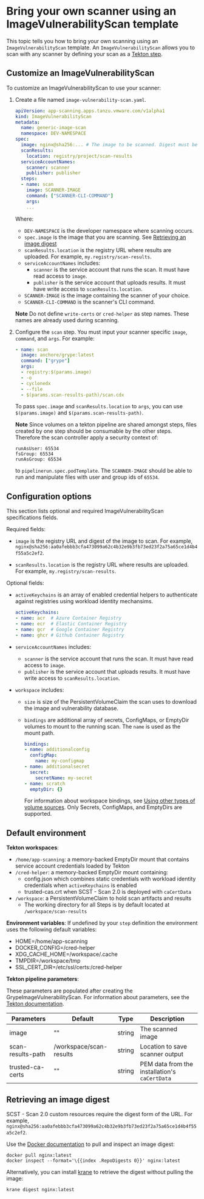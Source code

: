# Bring your own scanner using an ImageVulnerabilityScan template

This topic tells you how to bring your own scanning using an `ImageVulnerabilityScan` template.
An `ImageVulnerabilityScan` allows you to scan with any scanner by defining your scan as a [Tekton step](https://tekton.dev/docs/pipelines/tasks/#defining-steps).

## <a id="sample-img-vuln"></a> Customize an ImageVulnerabilityScan

To customize an ImageVulnerabilityScan to use your scanner:

1. Create a file named `image-vulnerability-scan.yaml`.

    ```yaml
    apiVersion: app-scanning.apps.tanzu.vmware.com/v1alpha1
    kind: ImageVulnerabilityScan
    metadata:
      name: generic-image-scan
      namespace: DEV-NAMESPACE
    spec:
      image: nginx@sha256:... # The image to be scanned. Digest must be specified.
      scanResults:
        location: registry/project/scan-results
      serviceAccountNames:
        scanner: scanner
        publisher: publisher
      steps:
      - name: scan
        image: SCANNER-IMAGE
        command: ["SCANNER-CLI-COMMAND"]
        args:
        ...
    ```

    Where:

    - `DEV-NAMESPACE` is the developer namespace where scanning occurs.
    - `spec.image` is the image that you are scanning. See [Retrieving an image digest](./ivs-custom-samples.hbs.md#retrieving-an-image-digest)
    - `scanResults.location` is the registry URL where results are uploaded. For example, `my.registry/scan-results`.
    - `serviceAccountNames` includes:
        - `scanner` is the service account that runs the scan. It must have read access to `image`.
        - `publisher` is the service account that uploads results. It must have write access to `scanResults.location`.
    - `SCANNER-IMAGE` is the image containing the scanner of your choice.
    - `SCANNER-CLI-COMMAND` is the scanner's CLI command.

    **Note** Do not define `write-certs` or `cred-helper` as step names. These names are already used during scanning.

2. Configure the `scan` step. You must input your scanner specific `image`, `command`, and `args`. For example:

    ```yaml
    - name: scan
      image: anchore/grype:latest
      command: ["grype"]
      args:
      - registry:$(params.image)
      - -o
      - cyclonedx
      - --file
      - $(params.scan-results-path)/scan.cdx
    ```

    To pass `spec.image` and `scanResults.location` to `args`, you can use `$(params.image)` and `$(params.scan-results-path)`.

    **Note** Since volumes on a tekton pipeline are shared amongst steps, files created by one step should be consumable by the other steps. Therefore the scan controller apply a security context of:
    ```
    runAsUser: 65534
    fsGroup: 65534
    runAsGroup: 65534
    ```
    to `pipelinerun.spec.podTemplate`. The `SCANNER-IMAGE` should be able to run and manipulate files with user and group ids of `65534`.

## <a id="img-vuln-config-options"></a> Configuration options

This section lists optional and required ImageVulnerabilityScan specifications fields.

Required fields:

- `image` is the registry URL and digest of the image to scan.
  For example, `nginx@sha256:aa0afebbb3cfa473099a62c4b32e9b3fb73ed23f2a75a65ce1d4b4f55a5c2ef2`.

- `scanResults.location` is the registry URL where results are uploaded.
  For example, `my.registry/scan-results`.

Optional fields:

- `activeKeychains` is an array of enabled credential helpers to authenticate against registries using workload identity mechansims.

  ```yaml
  activeKeychains:
  - name: acr  # Azure Container Registry
  - name: ecr  # Elastic Container Registry
  - name: gcr  # Google Container Registry
  - name: ghcr # Github Container Registry
  ```

- `serviceAccountNames` includes:
  - `scanner` is the service account that runs the scan. It must have read access to `image`.
  - `publisher` is the service account that uploads results. It must have write access to `scanResults.location`.
- `workspace` includes:
  - `size` is size of the PersistentVolumeClaim the scan uses to download the image and vulnerability database.
  - `bindings` are additional array of secrets, ConfigMaps, or EmptyDir volumes to mount to the running scan. The `name` is used as the mount path.

    ```yaml
    bindings:
    - name: additionalconfig
      configMap:
        name: my-configmap
    - name: additionalsecret
      secret:
        secretName: my-secret
    - name: scratch
      emptyDir: {}
    ```

    For information about workspace bindings, see [Using other types of volume
    sources](https://tekton.dev/docs/pipelines/workspaces/#using-other-types-of-volumesources).
    Only Secrets, ConfigMaps, and EmptyDirs are  supported.

## <a id="default-env"></a> Default environment

**Tekton workspaces**:

- `/home/app-scanning`: a memory-backed EmptyDir mount that contains service account credentials loaded by Tekton
- `/cred-helper`: a memory-backed EmptyDir mount containing:
  - config.json which combines static credentials with workload identity credentials when `activeKeychains` is enabled
  - trusted-cas.crt when SCST - Scan 2.0 is deployed with `caCertData`
- `/workspace`: a PersistentVolumeClaim to hold scan artifacts and results
  - The working directory for all Steps is by default located at `/workspace/scan-results`

**Environment variables**:
If undefined by your `step` definition the environment uses the following default variables:

- HOME=/home/app-scanning
- DOCKER_CONFIG=/cred-helper
- XDG_CACHE_HOME=/workspace/.cache
- TMPDIR=/workspace/tmp
- SSL_CERT_DIR=/etc/ssl/certs:/cred-helper

**Tekton pipeline parameters**:

These parameters are populated after creating the GrypeImageVulnerabilityScan. For information about parameters, see the [Tekton documentation](https://tekton.dev/docs/pipelines/pipelines/#specifying-parameters).

| Parameters | Default | Type | Description |
| --- | --- | --- | --- |
| image | "" | string | The scanned image |
| scan-results-path | /workspace/scan-results | string | Location to save scanner output |
| trusted-ca-certs  | "" | string | PEM data from the installation's `caCertData` |

## <a id="retrieve-digest"></a> Retrieving an image digest

SCST - Scan 2.0 custom resources require the digest form of the URL. For example,  `nginx@sha256:aa0afebbb3cfa473099a62c4b32e9b3fb73ed23f2a75a65ce1d4b4f55a5c2ef2`.

Use the [Docker documentation](https://docs.docker.com/engine/install/) to pull and inspect an image digest:

```console
docker pull nginx:latest
docker inspect --format='\{{index .RepoDigests 0}}' nginx:latest
```

Alternatively, you can install [krane](https://github.com/google/go-containerregistry/tree/main/cmd/krane) to retrieve the digest without pulling the image:

```console
krane digest nginx:latest